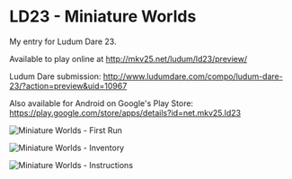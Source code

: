 LD23 - Miniature Worlds
====

My entry for Ludum Dare 23.

Available to play online at http://mkv25.net/ludum/ld23/preview/

Ludum Dare submission: http://www.ludumdare.com/compo/ludum-dare-23/?action=preview&uid=10967

Also available for Android on Google's Play Store: https://play.google.com/store/apps/details?id=net.mkv25.ld23

![Miniature Worlds - First Run](http://mkv25.net/ludum/ld23/preview/screenshots/s02_first_run.png)

![Miniature Worlds - Inventory](http://mkv25.net/ludum/ld23/preview/screenshots/s03_inventory.png)

![Miniature Worlds - Instructions](http://mkv25.net/ludum/ld23/preview/screenshots/s04_instructions.png)

